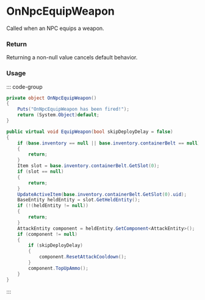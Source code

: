 # OnNpcEquipWeapon
<Badge type="info" text="NPC"/><Badge type="danger" text="Carbon Compatible"/><Badge type="warning" text="Oxide Compatible"/>
Called when an NPC equips a weapon.

### Return
Returning a non-null value cancels default behavior.

### Usage
::: code-group
```csharp [Example]
private object OnNpcEquipWeapon()
{
	Puts("OnNpcEquipWeapon has been fired!");
	return (System.Object)default;
}
```
```csharp [Source — Assembly-CSharp @ NPCPlayer]
public virtual void EquipWeapon(bool skipDeployDelay = false)
{
	if (base.inventory == null || base.inventory.containerBelt == null)
	{
		return;
	}
	Item slot = base.inventory.containerBelt.GetSlot(0);
	if (slot == null)
	{
		return;
	}
	UpdateActiveItem(base.inventory.containerBelt.GetSlot(0).uid);
	BaseEntity heldEntity = slot.GetHeldEntity();
	if (!(heldEntity != null))
	{
		return;
	}
	AttackEntity component = heldEntity.GetComponent<AttackEntity>();
	if (component != null)
	{
		if (skipDeployDelay)
		{
			component.ResetAttackCooldown();
		}
		component.TopUpAmmo();
	}
}

```
:::
